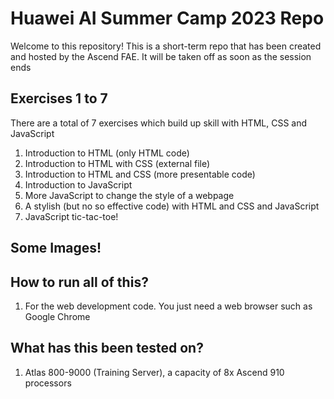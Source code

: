 # Huawei AI Summer Camp 2023 Repo
Welcome to this repository! This is a short-term repo that has been created and hosted by the Ascend FAE. It will be taken off as soon as the session ends

## Exercises 1 to 7
There are a total of 7 exercises which build up skill with HTML, CSS and JavaScript
1. Introduction to HTML (only HTML code)
2. Introduction to HTML with CSS (external file)
3. Introduction to HTML and CSS (more presentable code)
4. Introduction to JavaScript
5. More JavaScript to change the style of a webpage
6. A stylish (but no so effective code) with HTML and CSS and JavaScript
7. JavaScript tic-tac-toe!

## Some Images!



## How to run all of this?
1. For the web development code. You just need a web browser such as Google Chrome 


## What has this been tested on?
1. Atlas 800-9000 (Training Server), a capacity of 8x Ascend 910 processors
